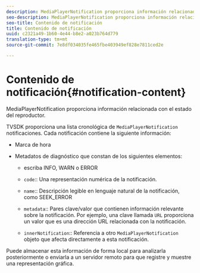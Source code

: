 ```yaml
---
description: MediaPlayerNotification proporciona información relacionada con el estado del reproductor.
seo-description: MediaPlayerNotification proporciona información relacionada con el estado del reproductor.
seo-title: Contenido de notificación
title: Contenido de notificación
uuid: c2321a49-1b60-4e44-b8e2-a023b764d779
translation-type: tm+mt
source-git-commit: 7e8df034035fe465fbe403949ef828e7811ced2e

---
```



# Contenido de notificación{#notification-content}

MediaPlayerNotification proporciona información relacionada con el estado del reproductor.

TVSDK proporciona una lista cronológica de `MediaPlayerNotification` notificaciones. Cada notificación contiene la siguiente información:

* Marca de hora
* Metadatos de diagnóstico que constan de los siguientes elementos:

   * escriba INFO, WARN o ERROR
   * `code`:: Una representación numérica de la notificación.
   * `name`:: Descripción legible en lenguaje natural de la notificación, como SEEK_ERROR
   * `metadata`:: Pares clave/valor que contienen información relevante sobre la notificación. Por ejemplo, una clave llamada `URL` proporciona un valor que es una dirección URL relacionada con la notificación.

   * `innerNotification`:: Referencia a otro `MediaPlayerNotification` objeto que afecta directamente a esta notificación.

Puede almacenar esta información de forma local para analizarla posteriormente o enviarla a un servidor remoto para que registre y muestre una representación gráfica.
